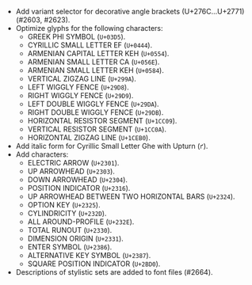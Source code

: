 * Add variant selector for decorative angle brackets (U+276C...U+2771) (#2603, #2623).
* Optimize glyphs for the following characters:
  - GREEK PHI SYMBOL (`U+03D5`).
  - CYRILLIC SMALL LETTER EF (`U+0444`).
  - ARMENIAN CAPITAL LETTER KEH (`U+0554`).
  - ARMENIAN SMALL LETTER CA (`U+056E`).
  - ARMENIAN SMALL LETTER KEH (`U+0584`).
  - VERTICAL ZIGZAG LINE (`U+299A`).
  - LEFT WIGGLY FENCE (`U+29D8`).
  - RIGHT WIGGLY FENCE (`U+29D9`).
  - LEFT DOUBLE WIGGLY FENCE (`U+29DA`).
  - RIGHT DOUBLE WIGGLY FENCE (`U+29DB`).
  - HORIZONTAL RESISTOR SEGMENT (`U+1CC09`).
  - VERTICAL RESISTOR SEGMENT (`U+1CC0A`).
  - HORIZONTAL ZIGZAG LINE (`U+1CEB0`).
* Add italic form for Cyrillic Small Letter Ghe with Upturn (`ґ`).
* Add characters:
  - ELECTRIC ARROW (`U+2301`).
  - UP ARROWHEAD (`U+2303`).
  - DOWN ARROWHEAD (`U+2304`).
  - POSITION INDICATOR (`U+2316`).
  - UP ARROWHEAD BETWEEN TWO HORIZONTAL BARS (`U+2324`).
  - OPTION KEY (`U+2325`).
  - CYLINDRICITY (`U+232D`).
  - ALL AROUND-PROFILE (`U+232E`).
  - TOTAL RUNOUT (`U+2330`).
  - DIMENSION ORIGIN (`U+2331`).
  - ENTER SYMBOL (`U+2386`).
  - ALTERNATIVE KEY SYMBOL (`U+2387`).
  - SQUARE POSITION INDICATOR (`U+2BD0`).
 * Descriptions of stylistic sets are added to font files (#2664).
